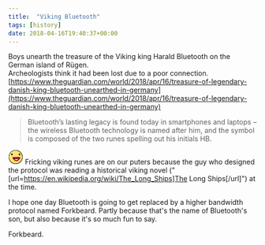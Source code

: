 ```yaml
---
title:  "Viking Bluetooth"
tags: [history]
date: 2018-04-16T19:40:37+00:00
---
```


Boys unearth the treasure of the Viking king Harald Bluetooth on the German island of Rügen.<br>
Archeologists think it had been lost due to a poor connection.<br>
[https://www.theguardian.com/world/2018/apr/16/treasure-of-legendary-danish-king-bluetooth-unearthed-in-germany](https://www.theguardian.com/world/2018/apr/16/treasure-of-legendary-danish-king-bluetooth-unearthed-in-germany)

> Bluetooth’s lasting legacy is found today in smartphones and laptops – the wireless Bluetooth technology is named after him, and the symbol is composed of the two runes spelling out his initials HB.

![:D](/img/smilies/down.png)
Fricking viking runes are on our puters because the guy who designed the protocol was reading a historical viking novel ("[url=https://en.wikipedia.org/wiki/The_Long_Ships]The Long Ships[/url]") at the time.

I hope one day Bluetooth is going to get replaced by a higher bandwidth protocol named Forkbeard. Partly because that's the name of Bluetooth's son, but also because it's so much fun to say.

Forkbeard.
